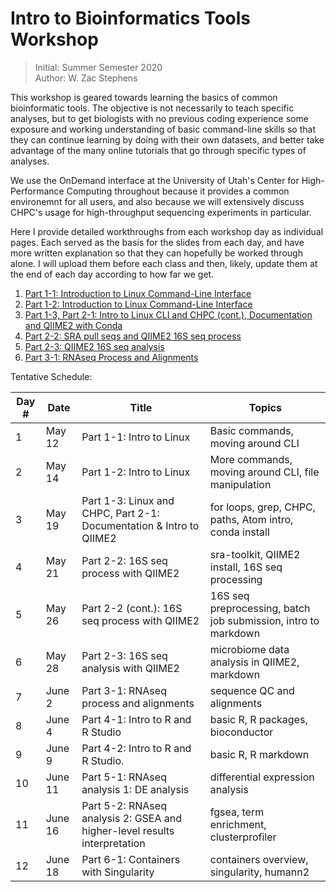 # Intro to Bioinformatics Tools Workshop
> Initial: Summer Semester 2020 \
> Author: W. Zac Stephens

This workshop is geared towards learning the basics of common bioinformatic tools. The objective is not necessarily to teach specific analyses, but to get biologists with no previous coding experience some exposure and working understanding of basic command-line skills so that they can continue learning by doing with their own datasets, and better take advantage of the many online tutorials that go through specific types of analyses.

We use the OnDemand interface at the University of Utah's Center for High-Performance Computing throughout because it provides a common environemnt for all users, and also because we will extensively discuss CHPC's usage for high-throughput sequencing experiments in particular.

Here I provide detailed workthroughs from each workshop day as individual pages. Each served as the basis for the slides from each day, and have more written explanation so that they can hopefully be worked through alone. I will upload them before each class and then, likely, update them at the end of each day according to how far we get.

1. [Part 1-1: Introduction to Linux Command-Line Interface](https://github.com/wzacs1/BioinfWorkshop/blob/master/Workthroughs/Part1_IntroToUnixCLI.md)
2. [Part 1-2: Introduction to Linux Command-Line Interface](https://github.com/wzacs1/BioinfWorkshop/blob/master/Workthroughs/Part1_IntroToUnixCLI_2.md)
3. [Part 1-3, Part 2-1: Intro to Linux CLI and CHPC (cont.), Documentation and QIIME2 with Conda](https://github.com/wzacs1/BioinfWorkshop/blob/master/Workthroughs/Part1-2_UnixContinued_CHPCEnvironment_QIIME2Intro.md) 
4. [Part 2-2: SRA pull seqs and QIIME2 16S seq process](https://github.com/wzacs1/BioinfWorkshop/blob/master/Workthroughs/Part2_QIIME2_16S_SeqAnalysis.md)
5. [Part 2-3: QIIME2 16S seq analysis](https://github.com/wzacs1/BioinfWorkshop/blob/master/Workthroughs/Part2-3_QIIME2_16S_Seq_AnalysisPart.md)
6. [Part 3-1: RNAseq Process and Alignments](https://github.com/wzacs1/BioinfWorkshop/blob/master/Workthroughs/Part3-1_RNASeq_Alignments2RIntro.md)

Tentative Schedule:

Day #  |  Date  | Title  | Topics
------ | ------ | ------ | -----
1 | May 12 | Part 1-1: Intro to Linux | Basic commands, moving around CLI 
2 | May 14 | Part 1-2: Intro to Linux | More commands, moving around CLI, file manipulation
3 | May 19 | Part 1-3: Linux and CHPC, Part 2-1: Documentation & Intro to QIIME2 |  for loops, grep, CHPC, paths, Atom intro, conda install
4 | May 21 | Part 2-2: 16S seq process with QIIME2 | sra-toolkit, QIIME2 install, 16S seq processing
5 | May 26 | Part 2-2 (cont.): 16S seq process with QIIME2 | 16S seq preprocessing, batch job submission, intro to markdown
6 | May 28 | Part 2-3: 16S seq analysis with QIIME2 | microbiome data analysis in QIIME2, markdown
7 | June 2 | Part 3-1: RNAseq process and alignments | sequence QC and alignments 
8 | June 4 | Part 4-1: Intro to R and R Studio | basic R, R packages, bioconductor
9 | June 9 | Part 4-2: Intro to R and R Studio. | basic R, R markdown
10 | June 11 | Part 5-1: RNAseq analysis 1: DE analysis | differential expression analysis
11 | June 16 | Part 5-2: RNAseq analysis 2: GSEA and higher-level results interpretation | fgsea, term enrichment, clusterprofiler
12 | June 18 | Part 6-1: Containers with Singularity | containers overview, singularity, humann2
